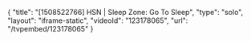 {
    "title": "[1508522766] HSN | Sleep Zone: Go To Sleep",
    "type": "solo",
    "layout": "iframe-static",
    "videoId": "123178065",
    "url": "\/tvpembed\/123178065"
}